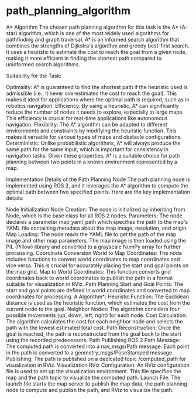 # path_planning_algorithm
A* Algorithm
The chosen path planning algorithm for this task is the A* (A-star) algorithm, which is one of the most widely used algorithms for pathfinding and graph traversal. A* is an informed search algorithm that combines the strengths of Dijkstra's algorithm and greedy best-first search. It uses a heuristic to estimate the cost to reach the goal from a given node, making it more efficient in finding the shortest path compared to uninformed search algorithms.

Suitability for the Task:

Optimality: A* is guaranteed to find the shortest path if the heuristic used is admissible (i.e., it never overestimates the cost to reach the goal). This makes it ideal for applications where the optimal path is required, such as in robotics navigation.
Efficiency: By using a heuristic, A* can significantly reduce the number of nodes it needs to explore, especially in large maps. This efficiency is crucial for real-time applications like autonomous navigation.
Flexibility: The A* algorithm can be adapted to different environments and constraints by modifying the heuristic function. This makes it versatile for various types of maps and obstacle configurations.
Deterministic: Unlike probabilistic algorithms, A* will always produce the same path for the same input, which is important for consistency in navigation tasks.
Given these properties, A* is a suitable choice for path planning between two points in a known environment represented by a map.

Implementation Details of the Path Planning Node
The path planning node is implemented using ROS 2, and it leverages the A* algorithm to compute the optimal path between two specified points. Here are the key implementation details:

Node Initialization
Node Creation: The node is initialized by inheriting from Node, which is the base class for all ROS 2 nodes.
Parameters: The node declares a parameter map_yaml_path which specifies the path to the map's YAML file containing metadata about the map image, resolution, and origin.
Map Loading: The node reads the YAML file to get the path of the map image and other map parameters. The map image is then loaded using the PIL (Pillow) library and converted to a grayscale NumPy array for further processing.
Coordinate Conversion
World to Map Coordinates: The node includes functions to convert world coordinates to map coordinates and vice versa. This is crucial for accurately placing the start and goal points on the map grid.
Map to World Coordinates: This function converts grid coordinates back to world coordinates to publish the path in a format suitable for visualization in RViz.
Path Planning
Start and Goal Points: The start and goal points are defined in world coordinates and converted to map coordinates for processing.
A Algorithm*:
Heuristic Function: The Euclidean distance is used as the heuristic function, which estimates the cost from the current node to the goal.
Neighbor Nodes: The algorithm considers four possible movements (up, down, left, right) for each node.
Cost Calculation: The algorithm calculates the cost for each neighbor node and selects the path with the lowest estimated total cost.
Path Reconstruction: Once the goal is reached, the path is reconstructed from the goal back to the start using the recorded predecessors.
Path Publishing
ROS 2 Path Message: The computed path is converted into a nav_msgs/Path message. Each point in the path is converted to a geometry_msgs/PoseStamped message.
Publishing: The path is published on a dedicated topic /computed_path for visualization in RViz.
Visualization
RViz Configuration: An RViz configuration file is used to set up the visualization environment. This file specifies the map and the path topic to visualize the computed path.
Launch File: The launch file starts the map server to publish the map data, the path planning node to compute and publish the path, and RViz to visualize the path.
